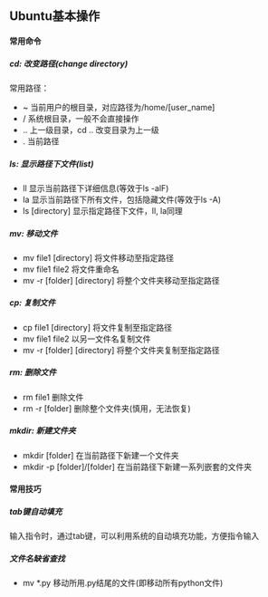 ## Ubuntu基本操作
#### 常用命令
##### cd: 改变路径(change directory)
常用路径：
* ~ 当前用户的根目录，对应路径为/home/[user_name]
* / 系统根目录，一般不会直接操作
* .. 上一级目录，cd .. 改变目录为上一级
* . 当前路径

##### ls: 显示路径下文件(list)
* ll 显示当前路径下详细信息(等效于ls -alF)
* la 显示当前路径下所有文件，包括隐藏文件(等效于ls -A)
* ls [directory] 显示指定路径下文件，ll, la同理

##### mv: 移动文件
* mv file1 [directory] 将文件移动至指定路径
* mv file1 file2 将文件重命名
* mv -r [folder]  [directory] 将整个文件夹移动至指定路径

##### cp: 复制文件
* cp file1 [directory] 将文件复制至指定路径
* mv file1 file2 以另一文件名复制文件
* mv -r [folder]  [directory] 将整个文件夹复制至指定路径

##### rm: 删除文件
* rm file1 删除文件
* rm -r [folder] 删除整个文件夹(慎用，无法恢复)

##### mkdir: 新建文件夹
* mkdir [folder] 在当前路径下新建一个文件夹
* mkdir -p [folder]/[folder] 在当前路径下新建一系列嵌套的文件夹

#### 常用技巧
##### tab键自动填充
输入指令时，通过tab键，可以利用系统的自动填充功能，方便指令输入

##### 文件名缺省查找
* mv *.py 移动所用.py结尾的文件(即移动所有python文件)